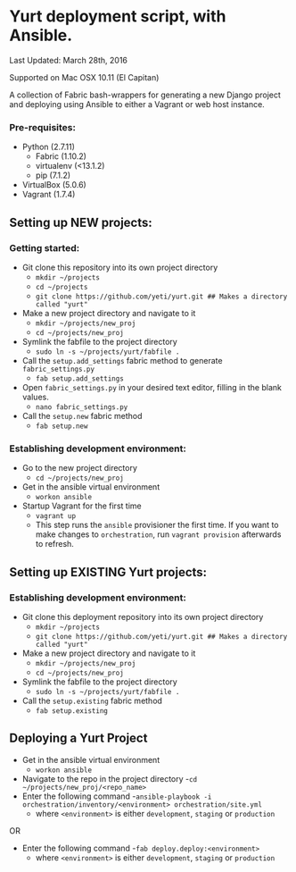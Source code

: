# Yurt deployment script, with Ansible.

Last Updated: March 28th, 2016

Supported on Mac OSX 10.11 (El Capitan)

A collection of Fabric bash-wrappers for generating a new Django project and deploying using Ansible 
to either a Vagrant or web host instance. 

### Pre-requisites:
- Python (2.7.11)
    - Fabric (1.10.2)
    - virtualenv (<13.1.2)
    - pip (7.1.2)
- VirtualBox (5.0.6)
- Vagrant (1.7.4)

## Setting up NEW projects:

### Getting started:
- Git clone this repository into its own project directory
    - `mkdir ~/projects`
    - `cd ~/projects`
    - `git clone https://github.com/yeti/yurt.git ## Makes a directory called "yurt"`
- Make a new project directory and navigate to it
    - `mkdir ~/projects/new_proj`
    - `cd ~/projects/new_proj`
- Symlink the fabfile to the project directory
    - `sudo ln -s ~/projects/yurt/fabfile .`
- Call the `setup.add_settings` fabric method to generate `fabric_settings.py`
    - `fab setup.add_settings`
- Open `fabric_settings.py` in your desired text editor, filling in the blank values.
    - `nano fabric_settings.py`
- Call the `setup.new` fabric method
    - `fab setup.new`

### Establishing development environment:
- Go to the new project directory
    - `cd ~/projects/new_proj`
- Get in the ansible virtual environment
    - `workon ansible`
- Startup Vagrant for the first time
    - `vagrant up`
    - This step runs the `ansible` provisioner the first time. If you want to make changes
      to `orchestration`, run `vagrant provision` afterwards to refresh.

## Setting up EXISTING Yurt projects:

### Establishing development environment:
- Git clone this deployment repository into its own project directory
    - `mkdir ~/projects`
    - `git clone https://github.com/yeti/yurt.git ## Makes a directory called "yurt"`
- Make a new project directory and navigate to it
    - `mkdir ~/projects/new_proj`
    - `cd ~/projects/new_proj`
- Symlink the fabfile to the project directory
    - `sudo ln -s ~/projects/yurt/fabfile .`
- Call the `setup.existing` fabric method
    - `fab setup.existing`
    
## Deploying a Yurt Project
- Get in the ansible virtual environment
    - `workon ansible`
- Navigate to the repo in the project directory
    -`cd ~/projects/new_proj/<repo_name>`
- Enter the following command
    -`ansible-playbook -i orchestration/inventory/<environment> orchestration/site.yml`
    * where `<environment>` is either `development`, `staging` or `production`

OR

- Enter the following command
    -`fab deploy.deploy:<environment>`
    * where `<environment>` is either `development`, `staging` or `production`
